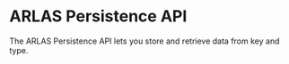 # ARLAS Persistence API

The ARLAS Persistence API lets you store and retrieve data from key and type.

